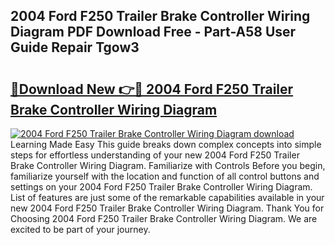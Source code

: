## 2004 Ford F250 Trailer Brake Controller Wiring Diagram PDF Download Free - Part-A58 User Guide Repair Tgow3

# <h2><a href="http://dfpk9en.blite.top/?on=2004+Ford+F250+Trailer+Brake+Controller+Wiring+Diagram">🔗Download New 👉🔴 2004 Ford F250 Trailer Brake Controller Wiring Diagram</a></h2>

[![2004 Ford F250 Trailer Brake Controller Wiring Diagram download](https://i.imgur.com/lujVjoI.png)](http://dfpk9en.blite.top/?on=2004+Ford+F250+Trailer+Brake+Controller+Wiring+Diagram)
Learning Made Easy This guide breaks down complex concepts into simple steps for effortless understanding of your new 2004 Ford F250 Trailer Brake Controller Wiring Diagram. Familiarize with Controls Before you begin, familiarize yourself with the location and function of all control buttons and settings on your 2004 Ford F250 Trailer Brake Controller Wiring Diagram. List of features are just some of the remarkable capabilities available in your new 2004 Ford F250 Trailer Brake Controller Wiring Diagram. Thank You for Choosing 2004 Ford F250 Trailer Brake Controller Wiring Diagram. We are excited to be part of your journey.
